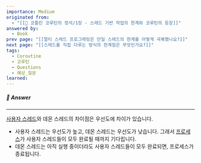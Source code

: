 ```yaml
---
importance: Medium
originated from:
  - "[[📘 코틀린 코루틴의 정석/1장 - 스레드 기반 작업의 한계와 코루틴의 등장]]"
answered by:
  - Book
prev page: "[[멀티 스레드 프로그래밍은 단일 스레드의 한계를 어떻게 극복했나요?]]"
next page: "[[스레드를 직접 다루는 방식의 한계점은 무엇인가요?]]"
tags:
  - Coroutine
  - 코루틴
  - Questions
  - 예상_질문
learned:
---
```

##### 💬 Answer
---
[사용자 스레드](사용자%20스레드.md)와 데몬 스레드의 차이점은 우선도에 차이가 있습니다.

- 사용자 스레드는 우선도가 높고, 데몬 스레드는 우선도가 낮습니다. 그래서 [프로세스](프로세스.md)가 사용자 스레드들이 모두 완료될 때까지 기다립니다.
- 데몬 스레드는 아직 실행 중이더라도 사용자 스레드들이 모두 완료되면, 프로세스가 종료됩니다.
